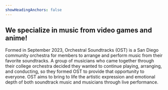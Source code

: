 ```yaml
---
showHeadingAnchors: false
---
```


## We specialize in music from video games and anime!

Formed in September 2023, Orchestral Soundtracks (OST) is a San Diego community orchestra for members to arrange and perform music from their favorite soundtracks. A group of musicians who came together through their college orchestra decided they wanted to continue playing, arranging, and conducting, so they formed OST to provide that opportunity to everyone. OST aims to bring to life the artistic expression and emotional depth of both soundtrack music and musicians through live performance.


<!-- ## Support Us
If you enjoy our music, please consider supporting our orchestra! Every contribution helps fund practice and performance spaces. Please venmo [@OrchestraVenmoHandle] or contact us if you have a preferred method. Thank you for your generosity and support! -->

<!-- Founded in September 2023, Orchestral Soundtracks (OST) is a San Diego-based community orchestra dedicated to arranging and performing music from beloved soundtracks. Born from a group of musicians who met in their college orchestra and shared a passion for continuing their musical journey, OST was created to offer a space where musicians of all backgrounds can come together to explore, arrange, and perform iconic soundtrack music. The orchestra seeks to bring the emotional depth and artistic richness of film and video game scores to life, creating powerful live performances that resonate with both musicians and audiences alike. -->

<!-- ## Graiorum fortius leonis

Lorem ipsum dolor sit amet, consectetur adipiscing elit. Nulla tellus lectus, vehicula eget eleifend ac, auctor vel risus. Morbi vehicula elementum orci, eu ultricies nisi dapibus ut. Nunc in aliquam arcu. Phasellus pharetra ullamcorper bibendum. Aliquam blandit elit ac pretium interdum. Nunc pulvinar condimentum orci, eget accumsan ipsum porttitor at. Morbi lobortis nulla eu velit ornare, posuere tempor mi venenatis. In vitae ipsum convallis, posuere odio vitae, volutpat purus. Aliquam eget ligula semper, dignissim nulla cursus, pretium mi. Ut suscipit, quam eu auctor consectetur, ex purus consequat turpis, a sollicitudin tellus massa ac mauris. Nam finibus commodo purus a viverra. Nulla mollis dolor scelerisque risus viverra, sed pulvinar justo porta. -->
